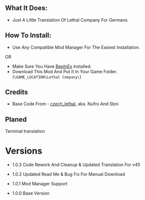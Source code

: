## What It Does:
- Just A Little Translation Of Lethal Company For Germans.

## How To Install:

- Use Any Compatible Mod Manager For The Easiest Installation.

OR

- Make Sure You Have [BepInEx](https://thunderstore.io/c/lethal-company/p/BepInEx/BepInExPack/) installed.
- Download This Mod And Put It In Your Game Folder. (`\GAME_LOCATION\Lethal Company\`)

## Credits

- Base Code From - [czech_lethal](https://thunderstore.io/c/lethal-company/p/czech_lethal/czech_translation/), aka. Nufro And Sbni

## Planed

Terminal translation

# Versions

- 1.0.3 Code Rework And Cleanup & Updated Translation For v45

- 1.0.2 Updated Read Me & Bug Fix For Manual Download

- 1.0.1 Mod Manager Support

- 1.0.0 Base Version
